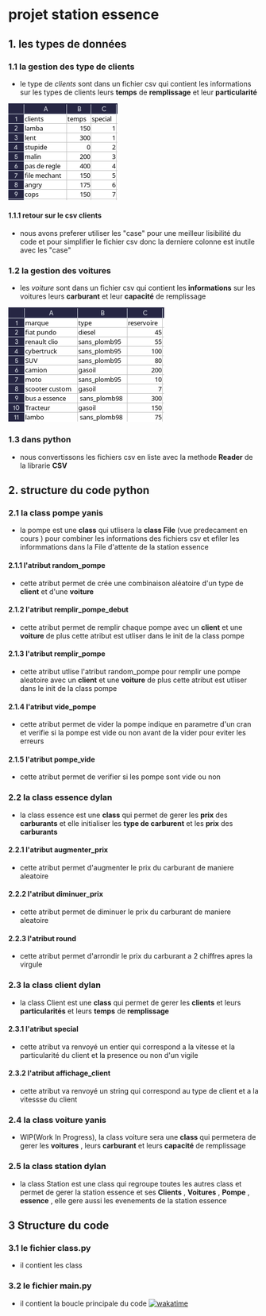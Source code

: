 # projet station essence

## 1. les types de données

### 1.1 la gestion des type de clients

- le type de *clients* sont dans  un fichier csv qui contient les informations sur les types de clients leurs **temps** de **remplissage** et leur **particularité**

![clients_csv](c_csv.png)

#### 1.1.1 retour sur le csv clients

- nous avons preferer utiliser les "case" pour une meilleur lisibilité du code et pour simplifier le fichier csv donc la derniere colonne est inutile avec les "case"

### 1.2 la gestion des voitures

- les *voiture* sont dans  un fichier csv qui contient les **informations** sur les voitures leurs **carburant** et leur **capacité** de remplissage

![voiture_csv](v_csv.png)

### 1.3 dans python

- nous convertissons les fichiers csv en liste avec la methode **Reader** de la librarie **CSV**

## 2. structure du code python

### 2.1 la class pompe yanis

- la pompe est une **class** qui utlisera la **class File** (vue predecament en cours ) pour combiner les informations des fichiers csv et efiler les informmations dans la  File d'attente de la station essence
  
#### 2.1.1 l'atribut random_pompe

- cette atribut permet de crée une combinaison aléatoire d'un type de **client** et d'une **voiture**

#### 2.1.2 l'atribut remplir_pompe_debut

- cette atribut permet de remplir chaque pompe avec un **client** et une **voiture** de plus cette atribut est utliser dans le init de la class pompe

#### 2.1.3 l'atribut remplir_pompe

- cette atribut utlise l'atribut random_pompe pour remplir une pompe aleatoire avec un **client** et une **voiture** de plus cette atribut est utliser dans le init de la class pompe

#### 2.1.4 l'atribut  vide_pompe

- cette atribut permet de vider la pompe indique en parametre d'un cran et verifie si la pompe est vide ou non avant de la vider pour eviter les erreurs

#### 2.1.5 l'atribut  pompe_vide

- cette atribut permet de verifier si les pompe sont vide ou non

### 2.2 la class essence dylan

- la class essence est une **class** qui permet de gerer les **prix** des **carburants**  et elle initialiser les **type de carburent** et les **prix** des **carburants**

#### 2.2.1 l'atribut  augmenter_prix

- cette atribut permet d'augmenter le prix du carburant de maniere aleatoire

#### 2.2.2 l'atribut  diminuer_prix

- cette atribut permet de diminuer le prix du carburant de maniere aleatoire

#### 2.2.3 l'atribut  round

- cette atribut permet d'arrondir le prix du carburant a 2 chiffres apres la virgule

### 2.3 la class client dylan

- la class Client est une **class** qui permet de gerer les **clients** et leurs **particularités** et leurs **temps** de **remplissage**

#### 2.3.1 l'atribut  special

- cette atribut va renvoyé un entier qui correspond a la  vitesse et la particularité du client et la presence ou non d'un vigile

#### 2.3.2 l'atribut  affichage_client

- cette atribut va renvoyé un string qui correspond au type de client et a la vitessse du client
  
### 2.4 la class voiture yanis

- WIP(Work In Progress), la class voiture sera une **class** qui permetera de gerer les **voitures** , leurs **carburant** et leurs **capacité** de remplissage

### 2.5 la class station dylan

- la class Station est une class qui regroupe toutes les autres class et permet de gerer la station essence et ses **Clients** , **Voitures** , **Pompe** , **essence**  , elle gere aussi les evenements de la station essence

## 3 Structure du code

### 3.1 le fichier class.py

- il contient les class

### 3.2  le fichier main.py

- il contient la boucle principale du code
[![wakatime](https://wakatime.com/badge/user/1dff2156-409d-4a9c-83e3-80e9582fd198/project/b51493e9-3bee-43bd-aea6-798a15f0a435.svg)](https://wakatime.com/badge/user/1dff2156-409d-4a9c-83e3-80e9582fd198/project/b51493e9-3bee-43bd-aea6-798a15f0a435)
